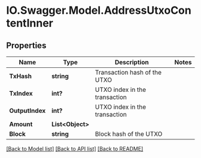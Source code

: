 # IO.Swagger.Model.AddressUtxoContentInner
## Properties

Name | Type | Description | Notes
------------ | ------------- | ------------- | -------------
**TxHash** | **string** | Transaction hash of the UTXO | 
**TxIndex** | **int?** | UTXO index in the transaction | 
**OutputIndex** | **int?** | UTXO index in the transaction | 
**Amount** | **List&lt;Object&gt;** |  | 
**Block** | **string** | Block hash of the UTXO | 

[[Back to Model list]](../README.md#documentation-for-models) [[Back to API list]](../README.md#documentation-for-api-endpoints) [[Back to README]](../README.md)

